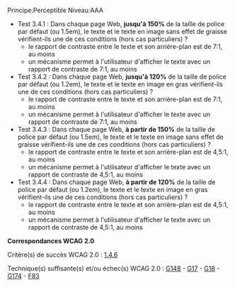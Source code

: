 Principe:Perceptible
Niveau:AAA

+ Test 3.4.1 : Dans chaque page Web, **jusqu'à 150%** de la taille de police par défaut (ou 1.5em), le texte et le texte en image sans effet de graisse vérifient-ils une de ces conditions (hors cas particuliers) ?
  + le rapport de contraste entre le texte et son arrière-plan est de 7:1, au moins
  + un mécanisme permet à l'utilisateur d'afficher le texte avec un rapport de contraste de 7:1, au moins
+ Test 3.4.2 : Dans chaque page Web, **jusqu'à 120%** de la taille de police par défaut (ou 1.2em), le texte et le texte en image en gras vérifient-ils une de ces conditions (hors cas particuliers) ?
  + le rapport de contraste entre le texte et son arrière-plan est de 7:1, au moins
  + un mécanisme permet à l'utilisateur d'afficher le texte avec un rapport de contraste de 7:1, au moins
+ Test 3.4.3 : Dans chaque page Web, **à partir de 150%** de la taille de police par défaut (ou 1.5em), le texte et le texte en image sans effet de graisse vérifient-ils une de ces conditions (hors cas particuliers) ?
  + le rapport de contraste entre le texte et son arrière-plan est de 4,5:1, au moins
  + un mécanisme permet à l'utilisateur d'afficher le texte avec un rapport de contraste de 4,5:1, au moins
+ Test 3.4.4 : Dans chaque page Web, **à partir de 120%** de la taille de police par défaut (ou 1.2em), le texte et le texte en image en gras vérifient-ils une de ces conditions (hors cas particuliers) ?
  + le rapport de contraste entre le texte et son arrière-plan est de 4,5:1, au moins
  + un mécanisme permet à l'utilisateur d'afficher le texte avec un rapport de contraste de 4,5:1, au moins

**Correspondances WCAG 2.0**

Critère(s) de succès WCAG 2.0 : [1.4.6](http://www.w3.org/Translations/WCAG20-fr/#visual-audio-contrast7)

Technique(s) suffisante(s) et/ou échec(s) WCAG 2.0 : [G148](http://www.w3.org/TR/WCAG-TECHS/G148.html) - [G17](http://www.w3.org/TR/WCAG-TECHS/G17.html) - [G18](http://www.w3.org/TR/WCAG-TECHS/G18.html) - [G174](http://www.w3.org/TR/WCAG-TECHS/G174.html) - [F83](http://www.w3.org/TR/WCAG-TECHS/F83.html)
